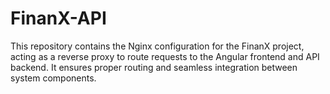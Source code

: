 # FinanX-API
 This repository contains the Nginx configuration for the FinanX project, acting as a reverse proxy to route requests to the Angular frontend and API backend. It ensures proper routing and seamless integration between system components. 
